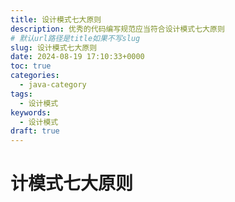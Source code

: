 ```yaml
---
title: 设计模式七大原则
description: 优秀的代码编写规范应当符合设计模式七大原则
# 默认url路径是title如果不写slug
slug: 设计模式七大原则
date: 2024-08-19 17:10:33+0000
toc: true
categories:
  - java-category
tags:
  - 设计模式
keywords:
  - 设计模式
draft: true
---
```


# 计模式七大原则